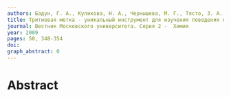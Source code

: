 ```yaml
---
authors: Бадун, Г. А., Куликова, Н. А., Чернышева, М. Г., Тясто, З. А., Коробков, В. И., Федосеев, В. М., Цветкова, Е. А., Константинов, А. И., Кудрявцев, А. В., Перминова, И. В.
title: Тритиевая метка - уникальный инструмент для изучения поведения гуминовых веществ в живых системах
journal: Вестник Московского университета. Серия 2 -  Химия
year: 2009
pages: 50, 348-354
doi: 
graph_abstract: 0
---
```


# Abstract 

 